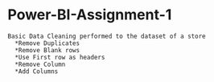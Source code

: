 # Power-BI-Assignment-1
    Basic Data Cleaning performed to the dataset of a store
      *Remove Duplicates
      *Remove Blank rows
      *Use First row as headers
      *Remove Column
      *Add Columns
